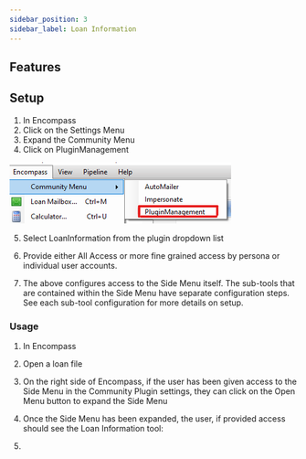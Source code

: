 ```yaml
---
sidebar_position: 3
sidebar_label: Loan Information
---
```


## Features


## Setup

1. In Encompass
2. Click on the Settings Menu
3. Expand the Community Menu
4. Click on PluginManagement

![Community Plugin Menu](/img/CommunityPluginMenu.png)

5. Select LoanInformation from the plugin dropdown list



6. Provide either All Access or more fine grained access by persona or individual user accounts.
7. The above configures access to the Side Menu itself. The sub-tools that are contained within the Side Menu have separate configuration steps. See each sub-tool configuration for more details on setup. 

### Usage

1. In Encompass
2. Open a loan file
3. On the right side of Encompass, if the user has been given access to the Side Menu in the Community Plugin settings, they can click on the Open Menu button to expand the Side Menu
4. Once the Side Menu has been expanded, the user, if provided access should see the Loan Information tool:


5. 